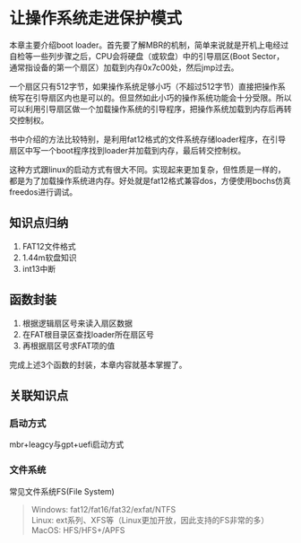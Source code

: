 # 让操作系统走进保护模式

本章主要介绍boot loader。首先要了解MBR的机制，简单来说就是开机上电经过自检等一些列步骤之后，CPU会将硬盘（或软盘）中的引导扇区(Boot Sector，通常指设备的第一个扇区）加载到内存0x7c00处，然后jmp过去。

一个扇区只有512字节，如果操作系统足够小巧（不超过512字节）直接把操作系统写在引导扇区内也是可以的。但显然如此小巧的操作系统功能会十分受限。所以可以利用引导扇区做一个加载操作系统的引导程序，把操作系统加载到内存后再转交控制权。

书中介绍的方法比较特别，是利用fat12格式的文件系统存储loader程序，在引导扇区中写一个boot程序找到loader并加载到内存，最后转交控制权。

这种方式跟linux的启动方式有很大不同。实现起来更加复杂，但性质是一样的，都是为了加载操作系统进内存。好处就是fat12格式兼容dos，方便使用bochs仿真freedos进行调试。


## 知识点归纳

1. FAT12文件格式
2. 1.44m软盘知识
3. int13中断

## 函数封装

1. 根据逻辑扇区号来读入扇区数据
2. 在FAT根目录区查找loader所在扇区号
3. 再根据扇区号求FAT项的值

完成上述3个函数的封装，本章内容就基本掌握了。

## 关联知识点

### 启动方式

mbr+leagcy与gpt+uefi启动方式

### 文件系统

常见文件系统FS(File System)

> Windows: fat12/fat16/fat32/exfat/NTFS\
> Linux: ext系列、XFS等（Linux更加开放，因此支持的FS非常的多）\
> MacOS: HFS/HFS+/APFS
